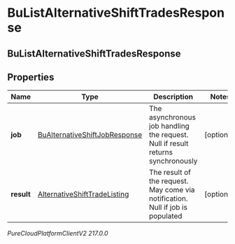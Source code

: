 # BuListAlternativeShiftTradesResponse

## BuListAlternativeShiftTradesResponse

## Properties

|Name | Type | Description | Notes|
|------------ | ------------- | ------------- | -------------|
| **job** | [BuAlternativeShiftJobResponse](BuAlternativeShiftJobResponse) | The asynchronous job handling the request. Null if result returns synchronously | [optional] |
| **result** | [AlternativeShiftTradeListing](AlternativeShiftTradeListing) | The result of the request. May come via notification. Null if job is populated | [optional] |



_PureCloudPlatformClientV2 217.0.0_
